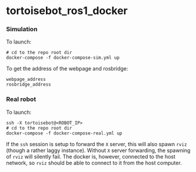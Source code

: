 # tortoisebot_ros1_docker

### Simulation

To launch:
```
# cd to the repo root dir
docker-compose -f docker-compose-sim.yml up
```

To get the address of the webpage and rosbridge:
```
webpage_address
rosbridge_address
```

### Real robot

To launch:
```
ssh -X tortoisebot@<ROBOT_IP>
# cd to the repo root dir
docker-compose -f docker-compose-real.yml up
```

If the `ssh` session is setup to forward the `X` server, this will also spawn `rviz` (though a rather laggy instance). Without `X` server forwarding, the spawning of `rviz` will silently fail. The docker is, however, connected to the host network, so `rviz` should be able to connect to it from the host computer.
